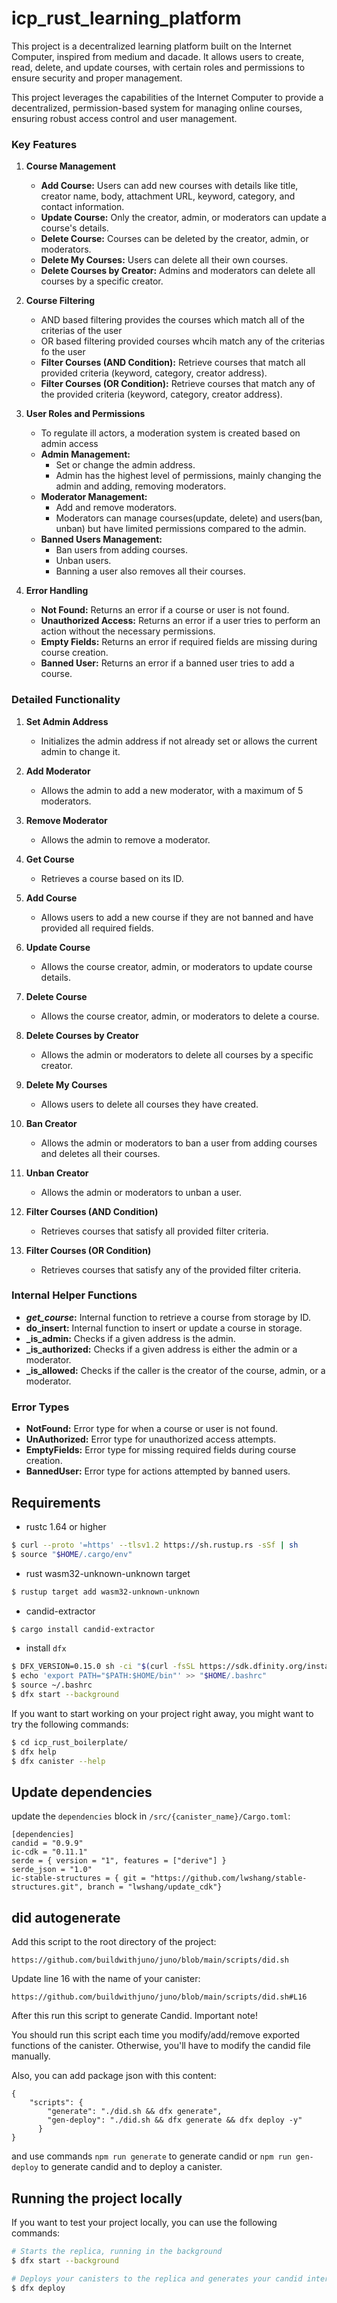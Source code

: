 # icp_rust_learning_platform
This project is a decentralized learning platform built on the Internet Computer, inspired from medium and dacade. It allows users to create, read, delete, and update courses, with certain roles and permissions to ensure security and proper management.

This project leverages the capabilities of the Internet Computer to provide a decentralized, permission-based system for managing online courses, ensuring robust access control and user management.

### Key Features

1. **Course Management**
   - **Add Course:** Users can add new courses with details like title, creator name, body, attachment URL, keyword, category, and contact information.
   - **Update Course:** Only the creator, admin, or moderators can update a course's details.
   - **Delete Course:** Courses can be deleted by the creator, admin, or moderators.
   - **Delete My Courses:** Users can delete all their own courses.
   - **Delete Courses by Creator:** Admins and moderators can delete all courses by a specific creator.

2. **Course Filtering**
    - AND based filtering provides the courses which match all of the criterias of the user
    - OR based filtering provided courses whcih match any of the criterias fo the user
   - **Filter Courses (AND Condition):** Retrieve courses that match all provided criteria (keyword, category, creator address).
   - **Filter Courses (OR Condition):** Retrieve courses that match any of the provided criteria (keyword, category, creator address).

3. **User Roles and Permissions**
   - To regulate ill actors, a moderation system is created based on admin access
   - **Admin Management:** 
     - Set or change the admin address.
     - Admin has the highest level of permissions, mainly changing the admin and adding, removing moderators.
   - **Moderator Management:** 
     - Add and remove moderators.
     - Moderators can manage courses(update, delete) and users(ban, unban) but have limited permissions compared to the admin.
   - **Banned Users Management:** 
     - Ban users from adding courses.
     - Unban users.
     - Banning a user also removes all their courses.


4. **Error Handling**
   - **Not Found:** Returns an error if a course or user is not found.
   - **Unauthorized Access:** Returns an error if a user tries to perform an action without the necessary permissions.
   - **Empty Fields:** Returns an error if required fields are missing during course creation.
   - **Banned User:** Returns an error if a banned user tries to add a course.

### Detailed Functionality

1. **Set Admin Address**
   - Initializes the admin address if not already set or allows the current admin to change it.

2. **Add Moderator**
   - Allows the admin to add a new moderator, with a maximum of 5 moderators.

3. **Remove Moderator**
   - Allows the admin to remove a moderator.

4. **Get Course**
   - Retrieves a course based on its ID.

5. **Add Course**
   - Allows users to add a new course if they are not banned and have provided all required fields.

6. **Update Course**
   - Allows the course creator, admin, or moderators to update course details.

7. **Delete Course**
   - Allows the course creator, admin, or moderators to delete a course.

8. **Delete Courses by Creator**
   - Allows the admin or moderators to delete all courses by a specific creator.

9. **Delete My Courses**
   - Allows users to delete all courses they have created.

10. **Ban Creator**
    - Allows the admin or moderators to ban a user from adding courses and deletes all their courses.

11. **Unban Creator**
    - Allows the admin or moderators to unban a user.

12. **Filter Courses (AND Condition)**
    - Retrieves courses that satisfy all provided filter criteria.

13. **Filter Courses (OR Condition)**
    - Retrieves courses that satisfy any of the provided filter criteria.

### Internal Helper Functions

- **_get_course_:** Internal function to retrieve a course from storage by ID.
- **do_insert:** Internal function to insert or update a course in storage.
- **_is_admin:** Checks if a given address is the admin.
- **_is_authorized:** Checks if a given address is either the admin or a moderator.
- **_is_allowed:** Checks if the caller is the creator of the course, admin, or a moderator.

### Error Types

- **NotFound:** Error type for when a course or user is not found.
- **UnAuthorized:** Error type for unauthorized access attempts.
- **EmptyFields:** Error type for missing required fields during course creation.
- **BannedUser:** Error type for actions attempted by banned users.

## Requirements
* rustc 1.64 or higher
```bash
$ curl --proto '=https' --tlsv1.2 https://sh.rustup.rs -sSf | sh
$ source "$HOME/.cargo/env"
```
* rust wasm32-unknown-unknown target
```bash
$ rustup target add wasm32-unknown-unknown
```
* candid-extractor
```bash
$ cargo install candid-extractor
```
* install `dfx`
```bash
$ DFX_VERSION=0.15.0 sh -ci "$(curl -fsSL https://sdk.dfinity.org/install.sh)"
$ echo 'export PATH="$PATH:$HOME/bin"' >> "$HOME/.bashrc"
$ source ~/.bashrc
$ dfx start --background
```

If you want to start working on your project right away, you might want to try the following commands:

```bash
$ cd icp_rust_boilerplate/
$ dfx help
$ dfx canister --help
```

## Update dependencies

update the `dependencies` block in `/src/{canister_name}/Cargo.toml`:
```
[dependencies]
candid = "0.9.9"
ic-cdk = "0.11.1"
serde = { version = "1", features = ["derive"] }
serde_json = "1.0"
ic-stable-structures = { git = "https://github.com/lwshang/stable-structures.git", branch = "lwshang/update_cdk"}
```

## did autogenerate

Add this script to the root directory of the project:
```
https://github.com/buildwithjuno/juno/blob/main/scripts/did.sh
```

Update line 16 with the name of your canister:
```
https://github.com/buildwithjuno/juno/blob/main/scripts/did.sh#L16
```

After this run this script to generate Candid.
Important note!

You should run this script each time you modify/add/remove exported functions of the canister.
Otherwise, you'll have to modify the candid file manually.

Also, you can add package json with this content:
```
{
    "scripts": {
        "generate": "./did.sh && dfx generate",
        "gen-deploy": "./did.sh && dfx generate && dfx deploy -y"
      }
}
```

and use commands `npm run generate` to generate candid or `npm run gen-deploy` to generate candid and to deploy a canister.

## Running the project locally

If you want to test your project locally, you can use the following commands:

```bash
# Starts the replica, running in the background
$ dfx start --background

# Deploys your canisters to the replica and generates your candid interface
$ dfx deploy
```